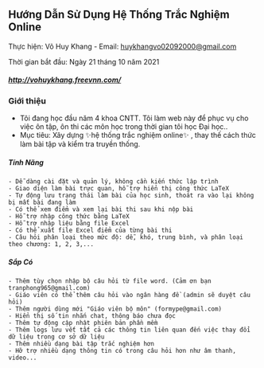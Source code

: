 ## Hướng Dẫn Sử Dụng Hệ Thống Trắc Nghiệm Online

Thực hiện: Võ Huy Khang - Email: huykhangvo02092000@gmail.com

Thời gian bắt đầu: Ngày 21 tháng 10 năm 2021

##### http://vohuykhang.freevnn.com/

### Giới thiệu

- Tôi đang học đầu năm 4 khoa CNTT. Tôi làm web này để phục vụ cho việc ôn tập, ôn thi các môn học trong thời gian tôi học Đại học..
- Mục tiêu: Xây dựng ✨hệ thống trắc nghiệm online✨ , thay thế cách thức làm bài tập và kiểm tra truyền thống.

##### Tính Năng

```
- Dễ dàng cài đặt và quản lý, không cần kiến thức lập trình
- Giao diện làm bài trực quan, hỗ trợ hiển thị công thức LaTeX
- Tự động lưu trạng thái làm bài của học sinh, thoát ra vào lại không bị mất bài đang làm
- Có thể xem điểm và xem lại bài thi sau khi nộp bài
- Hỗ trợ nhập công thức bằng LaTeX
- Hỗ trợ nhập liệu bằng file Excel
- Có thể xuất file Excel điểm của từng bài thi
- Câu hỏi phân loại theo mức độ: dễ, khó, trung bình, và phân loại theo chương: 1, 2, 3,...
```

##### Sắp Có

```
- Thêm tùy chọn nhập bộ câu hỏi từ file word. (Cảm ơn bạn tranphong965@gmail.com)
- Giáo viên có thể thêm câu hỏi vào ngân hàng đề (admin sẽ duyệt câu hỏi)
- Thêm người dùng mới "Giáo viên bộ môn" (formype@gmail.com)
- Hiển thị số tin nhắn chat, thông báo chưa đọc
- Thêm tự động cập nhật phiên bản phần mềm
- Thêm logs lưu vết tất cả các thông tin liên quan đến việc thay đổi dữ liệu trong cơ sở dữ liệu
- Thêm nhiều dạng bài tập trắc nghiệm hơn
- Hỡ trợ nhiều dạng thông tin có trong câu hỏi hơn như âm thanh, video...
```
